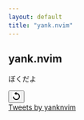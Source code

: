 ```yaml
---
layout: default
title: "yank.nvim"
---
```


## yank.nvim
ぼくだよ

<div class="quote-container">
	<p id="quote"></p>
	<p id="quote-from"></p>
	<button class="quote-reload" onclick="updateQuote()"><img src="assets/img/reload.png" height=16></button>
</div>
<a class="twitter-timeline" data-width="350" data-height="300" data-theme="light" href="https://twitter.com/yanknvim?ref_src=twsrc%5Etfw">Tweets by yanknvim</a> <script async src="https://platform.twitter.com/widgets.js" charset="utf-8"></script>

<script>
const quote = document.getElementById("quote");
const quote_from = document.getElementById("quote-from");

let quote_list = ["ケーキがなくなるまで、ひたすら試し続けるの です。", "捌いてみろ！2356ビーム！", "撃ちまくって強行突破する", "Curse of justice you don't know", "貴様の知己、貴様の愛した者、その全てとともに死ね"];
let quote_from_list = ["Still Alive / Portal", "音弾超人ゴリライザー / ゴリライザー製作委員会", "マスターチーフ / Halo 3", "void(Mournfinale) / Tesitfy", "ディアブロ / Diablo 3"]

function updateQuote() {
	var index = Math.floor(Math.random() * quote_list.length);
	quote.textContent = quote_list[index];
	quote_from.textContent = quote_from_list[index];
}

updateQuote()
</script>
